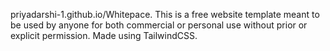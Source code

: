 priyadarshi-1.github.io/Whitepace.
This is a free website template meant to be used by anyone for both commercial or personal use
without prior or explicit permission.
Made using TailwindCSS.
